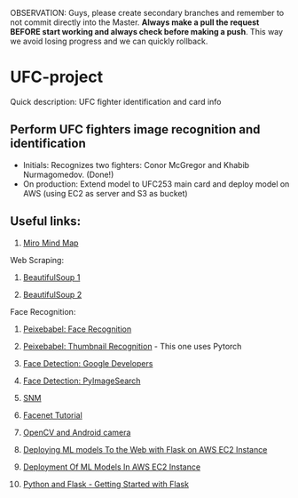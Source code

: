 OBSERVATION: Guys, please create secondary branches and remember to not commit directly into the Master. **Always make a pull the request BEFORE start working and always check before making a push**. This way we avoid losing progress and we can quickly rollback.

# UFC-project

Quick description: UFC fighter identification and card info

## Perform UFC fighters image recognition and identification

* Initials: Recognizes two fighters: Conor McGregor and Khabib Nurmagomedov. (Done!)
* On production: Extend model to UFC253 main card and deploy model on AWS (using EC2 as server and S3 as bucket)

## Useful links:

1. [Miro Mind Map](https://miro.com/welcomeonboard/EvNvEq1qv8gXErnClhOvQnpAtqR2eLRuFoks0KVQBJYETtaChkCDZ8q0HrVoopAf)

Web Scraping:

1. [BeautifulSoup 1](https://medium.com/@feliciaSWE/easy-web-scraping-with-python-beautifulsoup-afc7191d6432)

1. [BeautifulSoup 2](https://medium.com/@kaustumbhjaiswal7/learn-web-scraping-using-python-in-under-5-minutes-36a7d4d6e1e7)

Face Recognition:

1. [Peixebabel: Face Recognition](peixebabel/Reconhecimento-de-Faces)

1. [Peixebabel: Thumbnail Recognition](https://github.com/peixebabel/RedeNeural-Thumbnail) - This one uses Pytorch

1. [Face Detection: Google Developers](https://developers.google.com/ml-kit/vision/face-detection)

1. [Face Detection: PyImageSearch](https://www.pyimagesearch.com/2018/02/26/face-detection-with-opencv-and-deep-learning/)

1. [SNM](https://towardsdatascience.com/one-shot-learning-face-recognition-using-siamese-neural-network-a13dcf739e)

1. [Facenet Tutorial](https://machinelearningmastery.com/how-to-develop-a-face-recognition-system-using-facenet-in-keras-and-an-svm-classifier/)

1. [OpenCV and Android camera](https://medium.com/@jeppbautista/connect-android-camera-to-python-using-opencv-90fd19d838)

1. [Deploying ML models To the Web with Flask on AWS EC2 Instance](https://medium.com/shapeai/deploying-flask-application-with-ml-models-on-aws-ec2-instance-3b9a1cec5e13)

1. [Deployment Of ML Models In AWS EC2 Instance](https://www.youtube.com/watch?v=oOqqwYI60FI&amp;t=266s)

1. [Python and Flask - Getting Started with Flask](https://www.youtube.com/watch?v=7M1MaAPWnYg)

